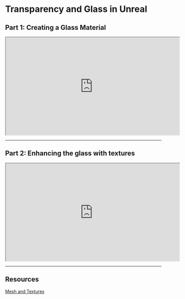 # Transparency and Glass in Unreal

<h2>Part 1: Creating a Glass Material</h2>
<p><iframe src="https://www.youtube.com/embed/-kSDkvzqmVM?rel=0" width="560" height="315" allowfullscreen="allowfullscreen" allow="accelerometer; autoplay; clipboard-write; encrypted-media; gyroscope; picture-in-picture"></iframe></p>
<hr>
<h2>Part 2: Enhancing the glass with textures</h2>
<p><iframe src="https://www.youtube.com/embed/X-ulIdwDA-w?rel=0" width="560" height="315" allowfullscreen="allowfullscreen" allow="accelerometer; autoplay; clipboard-write; encrypted-media; gyroscope; picture-in-picture"></iframe></p>
<hr>
<h2>Resources</h2>
<p><a href="https://www.dropbox.com/s/9q8byfvygt29b0r/EnvMod_Glass.zip?dl=0">Mesh and Textures</a></p>